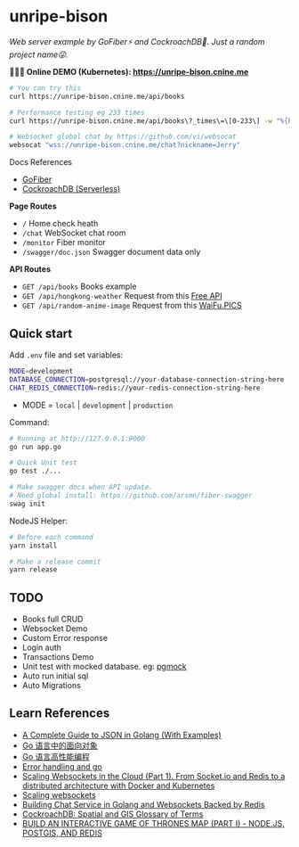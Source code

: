 # unripe-bison

*Web server example by GoFiber⚡️ and CockroachDB📖. Just a random project name😜.*

**🎉🎉🎉 Online DEMO (Kubernetes): https://unripe-bison.cnine.me**

``` bash
# You can try this
curl https://unripe-bison.cnine.me/api/books

# Performance testing eg 233 times
curl https://unripe-bison.cnine.me/api/books\?_times\=\[0-233\] -w "%{http_code} total:%{time_total}s size:%{size_download}\n" -o /dev/null -s

# Websocket global chat by https://github.com/vi/websocat
websocat "wss://unripe-bison.cnine.me/chat?nickname=Jerry"
```

Docs References

- [GoFiber](https://docs.gofiber.io/)
- [CockroachDB (Serverless)](https://www.cockroachlabs.com/)

**Page Routes**

- `/` Home check heath
- `/chat` WebSocket chat room
- `/monitor` Fiber monitor
- `/swagger/doc.json` Swagger document data only

**API Routes**

- `GET /api/books` Books example
- `GET /api/hongkong-weather` Request from this [Free API](https://data.weather.gov.hk/weatherAPI/opendata/weather.php?dataType=fnd&lang=sc)
- `GET /api/random-anime-image` Request from this [WaiFu.PICS](https://waifu.pics/docs)

## Quick start

Add `.env` file and set variables:

``` bash
MODE=development
DATABASE_CONNECTION=postgresql://your-database-connection-string-here
CHAT_REDIS_CONNECTION=redis://your-redis-connection-string-here
```

- MODE = `local` | `development` | `production`

Command:

``` bash
# Running at http://127.0.0.1:9000
go run app.go

# Quick Unit test
go test ./...

# Make swagger docs when API update.
# Need global install: https://github.com/arsmn/fiber-swagger
swag init
```

NodeJS Helper:

``` bash
# Before each command
yarn install

# Make a release commit
yarn release
```

## TODO

- Books full CRUD
- Websocket Demo
- Custom Error response
- Login auth
- Transactions Demo
- Unit test with mocked database. eg: [pgmock](https://github.com/jackc/pgmock)
- Auto run initial sql
- Auto Migrations

## Learn References

- [A Complete Guide to JSON in Golang (With Examples)](https://www.sohamkamani.com/golang/json/)
- [Go 语言中的面向对象](http://kangkona.github.io/oo-in-golang/)
- [Go 语言高性能编程](https://github.com/geektutu/high-performance-go)
- [Error handling and go](https://go.dev/blog/error-handling-and-go)
- [Scaling Websockets in the Cloud (Part 1). From Socket.io and Redis to a distributed architecture with Docker and Kubernetes](https://dev.to/sw360cab/scaling-websockets-in-the-cloud-part-1-from-socket-io-and-redis-to-a-distributed-architecture-with-docker-and-kubernetes-17n3)
- [Scaling websockets](https://github.com/sw360cab/websockets-scaling)
- [Building Chat Service in Golang and Websockets Backed by Redis](https://levelup.gitconnected.com/building-chat-service-in-golang-and-websockets-backed-by-redis-b42a8784636c)
- [CockroachDB: Spatial and GIS Glossary of Terms](https://www.cockroachlabs.com/docs/v21.2/spatial-glossary#data-types)
- [BUILD AN INTERACTIVE GAME OF THRONES MAP (PART I) - NODE.JS, POSTGIS, AND REDIS](https://blog.patricktriest.com/game-of-thrones-map-node-postgres-redis/)
